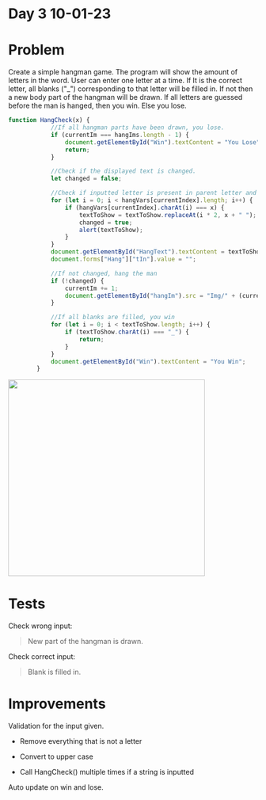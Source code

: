 # Day 3 10-01-23

# Problem

Create a simple hangman game. The program will show the amount of letters in the word. User can enter one letter at a time. If It is the correct letter, all blanks ("\_") corresponding to that letter will be filled in. If not then a new body part of the hangman will be drawn. If all letters are guessed before the man is hanged, then you win. Else you lose. 

```js
function HangCheck(x) {
            //If all hangman parts have been drawn, you lose. 
            if (currentIm === hangIms.length - 1) {
                document.getElementById("Win").textContent = "You Lose";
                return;
            }

            //Check if the displayed text is changed.
            let changed = false;

            //Check if inputted letter is present in parent letter and change the text on screen
            for (let i = 0; i < hangVars[currentIndex].length; i++) {
                if (hangVars[currentIndex].charAt(i) === x) {
                    textToShow = textToShow.replaceAt(i * 2, x + " ");
                    changed = true;
                    alert(textToShow);
                }
            }
            document.getElementById("HangText").textContent = textToShow;
            document.forms["Hang"]["tIn"].value = "";

            //If not changed, hang the man
            if (!changed) {
                currentIm += 1;
                document.getElementById("hangIm").src = "Img/" + (currentIm + 1) + ".png";
            }

            //If all blanks are filled, you win
            for (let i = 0; i < textToShow.length; i++) {
                if (textToShow.charAt(i) === "_") {
                    return;
                }
            }
            document.getElementById("Win").textContent = "You Win";
        }
```

<img src="https://i.imgur.com/QjitaXT.png" title="" alt="" width="397">

# Tests

Check wrong input:

> New part of the hangman is drawn. 

Check correct input:

> Blank is filled in.

# Improvements

Validation for the input given. 

- Remove everything that is not a letter

- Convert to upper case

- Call HangCheck() multiple times if a string is inputted

Auto update on win and lose. 
